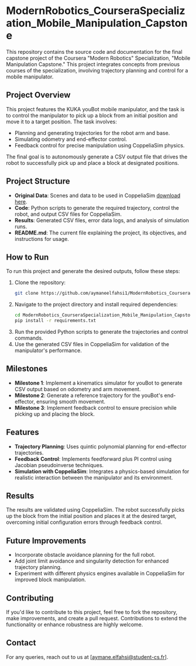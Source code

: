 
# ModernRobotics_CourseraSpecialization_Mobile_Manipulation_Capstone

This repository contains the source code and documentation for the final capstone project of the Coursera "Modern Robotics" Specialization, "Mobile Manipulation Capstone." This project integrates concepts from previous courses of the specialization, involving trajectory planning and control for a mobile manipulator.

## Project Overview

This project features the KUKA youBot mobile manipulator, and the task is to control the manipulator to pick up a block from an initial position and move it to a target position. The task involves:

- Planning and generating trajectories for the robot arm and base.
- Simulating odometry and end-effector control.
- Feedback control for precise manipulation using CoppeliaSim physics.

The final goal is to autonomously generate a CSV output file that drives the robot to successfully pick up and place a block at designated positions.

## Project Structure

- **Original Data**: Scenes and data to be used in CoppeliaSim [download here](https://drive.google.com/drive/folders/1DAMKsbyvNFgIkUIRvVi6ls5nFo6hPmF2?usp=sharing).
- **Code**: Python scripts to generate the required trajectory, control the robot, and output CSV files for CoppeliaSim.
- **Results**: Generated CSV files, error data logs, and analysis of simulation runs.
- **README.md**: The current file explaining the project, its objectives, and instructions for usage.

## How to Run

To run this project and generate the desired outputs, follow these steps:

1. Clone the repository:
   ```bash
   git clone https://github.com/aymaneelfahsi1/ModernRobotics_CourseraSpecialization_Mobile_Manipulation_Capstone.git
   ```
2. Navigate to the project directory and install required dependencies:
   ```bash
   cd ModernRobotics_CourseraSpecialization_Mobile_Manipulation_Capstone
   pip install -r requirements.txt
   ```
3. Run the provided Python scripts to generate the trajectories and control commands.
4. Use the generated CSV files in CoppeliaSim for validation of the manipulator's performance.

## Milestones
- **Milestone 1**: Implement a kinematics simulator for youBot to generate CSV output based on odometry and arm movement.
- **Milestone 2**: Generate a reference trajectory for the youBot's end-effector, ensuring smooth movement.
- **Milestone 3**: Implement feedback control to ensure precision while picking up and placing the block.

## Features
- **Trajectory Planning**: Uses quintic polynomial planning for end-effector trajectories.
- **Feedback Control**: Implements feedforward plus PI control using Jacobian pseudoinverse techniques.
- **Simulation with CoppeliaSim**: Integrates a physics-based simulation for realistic interaction between the manipulator and its environment.

## Results
The results are validated using CoppeliaSim. The robot successfully picks up the block from the initial position and places it at the desired target, overcoming initial configuration errors through feedback control.

## Future Improvements
- Incorporate obstacle avoidance planning for the full robot.
- Add joint limit avoidance and singularity detection for enhanced trajectory planning.
- Experiment with different physics engines available in CoppeliaSim for improved block manipulation.

## Contributing
If you'd like to contribute to this project, feel free to fork the repository, make improvements, and create a pull request. Contributions to extend the functionality or enhance robustness are highly welcome.

## Contact
For any queries, reach out to us at [aymane.elfahsi@student-cs.fr].
